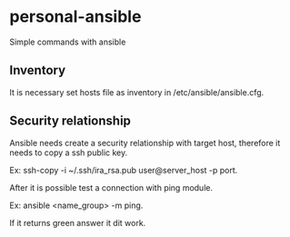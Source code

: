 # personal-ansible
Simple commands with ansible

## Inventory
It is necessary set hosts file as inventory in /etc/ansible/ansible.cfg.

## Security relationship
Ansible needs create a security relationship with target host, therefore it needs to copy a ssh public key.

Ex: ssh-copy -i ~/.ssh/ira_rsa.pub user@server_host -p port.

After it is possible test a connection with ping module.

Ex: ansible <name_group> -m ping. 

If it returns green answer it dit work.
